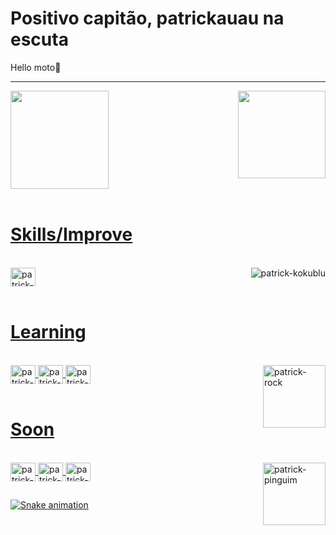 # Positivo capitão, patrickauau na escuta
Hello moto👋
<hr>

<div>
<a href="https://github.com/patrickauau">
<img height="157cm" src="https://github-readme-stats.vercel.app/api?username=patrickauau&show_icons=true&theme=outrun&include_all_comits=true&count_private=true"/>
<img align="right" height="140cm" src="https://github-readme-stats.vercel.app/api/top-langs/?username=patrickauau&layout=compact&langs_count=16&theme=outrun" />
  </div>
  <br> <h1> Skills/Improve </h1>
<div style="display: inline_block"><br>
<img align="center" alt="patrick-PS" height="30" width="40" src="https://cdn.jsdelivr.net/gh/devicons/devicon/icons/photoshop/photoshop-line.svg"/>
<img align="right" alt="patrick-kokublu" src="https://media.discordapp.net/attachments/482200446958567425/562821472167657493/gif.gif"/>
</div>
 <br> <h1> Learning </h1>
<div style="display: inline_block"><br>
<img align="center" alt="patrick-HTML" height="30" width="40" src="https://cdn.jsdelivr.net/gh/devicons/devicon/icons/html5/html5-original.svg"/>
<img align="center" alt="patrick-CSS" height="30" width="40" src="https://cdn.jsdelivr.net/gh/devicons/devicon/icons/css3/css3-original.svg"/>
<img align="center" alt="patrick-JavaScript" height="30" width="40" src="https://cdn.jsdelivr.net/gh/devicons/devicon/icons/javascript/javascript-original.svg"/>
<img align="right" alt="patrick-rock" height="100" width="100" src="https://media.discordapp.net/attachments/779843392870940716/889344568464670750/the_rock_sus.gif"/>
  </div>
<br> <h1> Soon </h1>
<div style="display: inline_block"><br>
<img align="center" alt="patrick-Java" height="30" width="40" src="https://cdn.jsdelivr.net/gh/devicons/devicon/icons/java/java-original.svg"/>
<img align="center" alt="patrick-Lua" height="30" width="40" src="https://cdn.jsdelivr.net/gh/devicons/devicon/icons/lua/lua-original.svg"/>
<img align="center" alt="patrick-Python" height="30" width="40" src="https://cdn.jsdelivr.net/gh/devicons/devicon/icons/python/python-original.svg"/>
<img align="right" alt="patrick-pinguim" height="100" width="100" src="https://media.discordapp.net/attachments/818311885367410698/941393609306038292/aaaa-deu-moleevapo.gif"/>

##
  </div>

![Snake animation](https://github.com/patrickauau/patrickauau/blob/output/github-contribution-grid-snake.svg)
